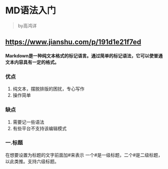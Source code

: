 
# MD语法入门
> by高鸿详

https://www.jianshu.com/p/191d1e21f7ed
---
#### Markdown是一种纯文本格式的标记语言。通过简单的标记语法，它可以使普通文本内容具有一定的格式。

### 优点
1. 纯文本，摆脱排版的困扰，专心写作
2. 操作简单

### 缺点

1. 需要记一些语法
2. 有些平台不支持该编辑模式

### 一.标题

在想要设置为标题的文字前面加#来表示
一个#是一级标题，二个#是二级标题，以此类推。支持六级标题。
